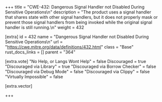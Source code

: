 +++
title = "CWE-432: Dangerous Signal Handler not Disabled During Sensitive Operations\n"
description = "The product uses a signal handler that shares state with other signal handlers, but it does not properly mask or prevent those signal handlers from being invoked while the original signal handler is still running.\n"
weight = 432

[extra]
id = 432
name = "Dangerous Signal Handler not Disabled During Sensitive Operations\n"
url = "https://cwe.mitre.org/data/definitions/432.html"
class = "Base"
rust_docs_links = []
parent = "364"

[extra.vote]
"No Help, or Langs Wont Help" = false
Discouraged = true
"Discouraged via Library" = true
"Discouraged via Borrow Checker" = false
"Discouraged via Debug Mode" = false
"Discouraged via Clippy" = false
"Virtually Impossible" = false

[extra.vector]

+++